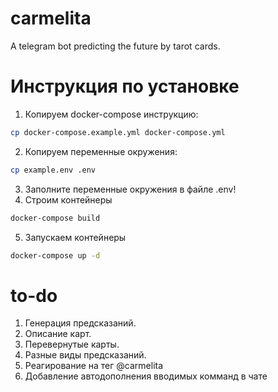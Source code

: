 # carmelita
A telegram bot predicting the future by tarot cards.

# Инструкция по установке
1. Копируем docker-compose инструкцию:
```bash
cp docker-compose.example.yml docker-compose.yml
```
2. Копируем переменные окружения:
```bash
cp example.env .env
```
3. Заполните переменные окружения в файле .env!
4. Строим контейнеры
```bash
docker-compose build
```
5. Запускаем контейнеры
```bash
docker-compose up -d
```


# to-do
1. Генерация предсказаний.
2. Описание карт.
3. Перевернутые карты.
4. Разные виды предсказаний.
5. Реагирование на тег @carmelita
6. Добавление автодополнения вводимых комманд в чате